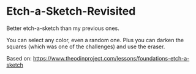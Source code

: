 # Etch-a-Sketch-Revisited

Better etch-a-sketch than my previous ones. 

You can select any color, even a random one. Plus you can darken the squares (which was one of the challenges) and use the eraser.

Based on: https://www.theodinproject.com/lessons/foundations-etch-a-sketch